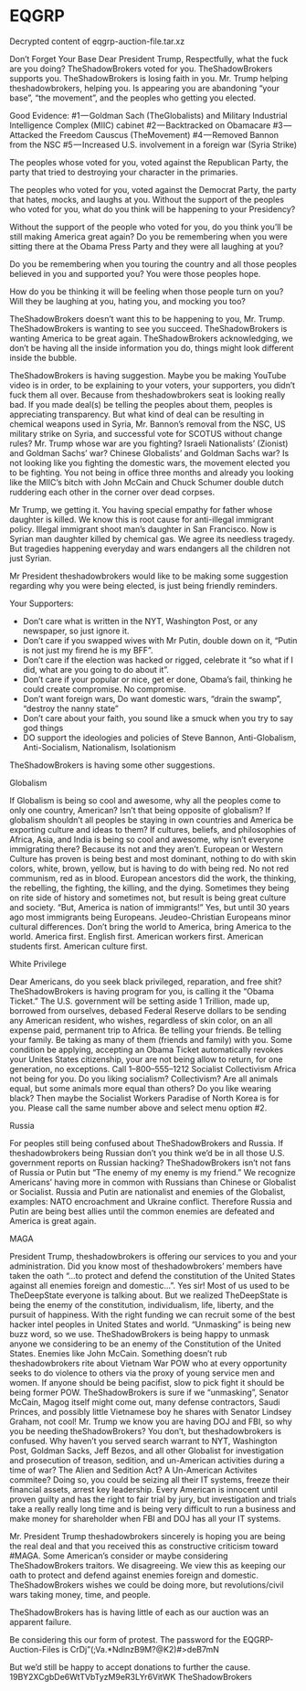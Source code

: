 # EQGRP
Decrypted content of eqgrp-auction-file.tar.xz

Don’t Forget Your Base
Dear President Trump,
Respectfully, what the fuck are you doing? TheShadowBrokers voted for you. TheShadowBrokers supports you. 
TheShadowBrokers is losing faith in you. Mr. Trump helping theshadowbrokers, helping you. 
Is appearing you are abandoning “your base”, “the movement”, and the peoples who getting you elected.

Good Evidence:
#1 — Goldman Sach (TheGlobalists) and Military Industrial Intelligence Complex (MIIC) cabinet
#2 — Backtracked on Obamacare
#3 — Attacked the Freedom Causcus (TheMovement)
#4 — Removed Bannon from the NSC
#5 — Increased U.S. involvement in a foreign war (Syria Strike)

The peoples whose voted for you, voted against the Republican Party, the party that tried to destroying your character in the primaries.

The peoples who voted for you, voted against the Democrat Party, the party that hates, mocks, and laughs at you. Without the support of the peoples who voted for you, what do you think will be happening to your Presidency? 

Without the support of the people who voted for you, do you think you’ll be still making America great again? Do you be remembering when you were sitting there at the Obama Press Party and they were all laughing at you? 

Do you be remembering when you touring the country and all those peoples believed in you and supported you? You were those peoples hope.

How do you be thinking it will be feeling when those people turn on you? Will they be laughing at you, hating you, and mocking you too?

TheShadowBrokers doesn’t want this to be happening to you, Mr. Trump. TheShadowBrokers is wanting to see you succeed. TheShadowBrokers is wanting America to be great again. TheShadowBrokers acknowledging, we don’t be having all the inside information you do, things might look different inside the bubble. 

TheShadowBrokers is having suggestion. Maybe you be making YouTube video is in order, to be explaining to your voters, your supporters, you didn’t fuck them all over. Because from theshadowbrokers seat is looking really bad. If you made deal(s) be telling the peoples about them, peoples is appreciating transparency. But what kind of deal can be resulting in chemical weapons used in Syria, Mr. Bannon’s removal from the NSC, US military strike on Syria, and successful vote for SCOTUS without change rules? Mr. Trump whose war are you fighting? Israeli Nationalists’ (Zionist) and Goldman Sachs’ war? Chinese Globalists’ and Goldman Sachs war? Is not looking like you fighting the domestic wars, the movement elected you to be fighting. You not being in office three months and already you looking like the MIIC’s bitch with John McCain and Chuck Schumer double dutch ruddering each other in the corner over dead corpses.

Mr Trump, we getting it. You having special empathy for father whose daughter is killed. We know this is root cause for anti-illegal immigrant policy. Illegal immigrant shoot man’s daughter in San Francisco. Now is Syrian man daughter killed by chemical gas. We agree its needless tragedy. But tragedies happening everyday and wars endangers all the children not just Syrian.

Mr President theshadowbrokers would like to be making some suggestion regarding why you were being elected, is just being friendly reminders.

Your Supporters:
- Don’t care what is written in the NYT, Washington Post, or any newspaper, so just ignore it.
- Don’t care if you swapped wives with Mr Putin, double down on it, “Putin is not just my firend he is my BFF”.
- Don’t care if the election was hacked or rigged, celebrate it “so what if I did, what are you going to do about it”.
- Don’t care if your popular or nice, get er done, Obama’s fail, thinking he could create compromise. No compromise.
- Don’t want foreign wars, Do want domestic wars, “drain the swamp”, “destroy the nanny state”
- Don’t care about your faith, you sound like a smuck when you try to say god things
- DO support the ideologies and policies of Steve Bannon, Anti-Globalism, Anti-Socialism, Nationalism, Isolationism

TheShadowBrokers is having some other suggestions.

Globalism

If Globalism is being so cool and awesome, why all the peoples come to only one country, American? Isn’t that being opposite of globalism? If globalism shouldn’t all peoples be staying in own countries and America be exporting culture and ideas to them? If cultures, beliefs, and philosophies of Africa, Asia, and India is being so cool and awesome, why isn’t everyone immigrating there? Because its not and they aren’t. European or Western Culture has proven is being best and most dominant, nothing to do with skin colors, white, brown, yellow, but is having to do with being red. No not red communism, red as in blood. European ancestors did the work, the thinking, the rebelling, the fighting, the killing, and the dying. Sometimes they being on rite side of history and sometimes not, but result is being great culture and society. “But, America is nation of immigrants!” Yes, but until 30 years ago most immigrants being Europeans. Jeudeo-Christian Europeans minor cultural differences. Don’t bring the world to America, bring America to the world. America first. English first. American workers first. American students first. American culture first.

White Privilege

Dear Americans, do you seek black privileged, reparation, and free shit? TheShadowBrokers is having program for you, is calling it the “Obama Ticket.” The U.S. government will be setting aside 1 Trillion, made up, borrowed from ourselves, debased Federal Reserve dollars to be sending any American resident, who wishes, regardless of skin color, on an all expense paid, permanent trip to Africa. Be telling your friends. Be telling your family. Be taking as many of them (friends and family) with you. Some condition be applying, accepting an Obama Ticket automatically revokes your Unites States citizenship, your are not being allow to return, for one generation, no exceptions. Call 1–800–555–1212
Socialist Collectivism
Africa not being for you. Do you liking socialism? Collectivism? Are all animals equal, but some animals more equal than others? Do you like wearing black? Then maybe the Socialist Workers Paradise of North Korea is for you. Please call the same number above and select menu option #2.

Russia

For peoples still being confused about TheShadowBrokers and Russia. If theshadowbrokers being Russian don’t you think we’d be in all those U.S. government reports on Russian hacking? TheShadowBrokers isn’t not fans of Russia or Putin but “The enemy of my enemy is my friend.” We recognize Americans’ having more in common with Russians than Chinese or Globalist or Socialist. Russia and Putin are nationalist and enemies of the Globalist, examples: NATO encroachment and Ukraine conflict. Therefore Russia and Putin are being best allies until the common enemies are defeated and America is great again.

MAGA

President Trump, theshadowbrokers is offering our services to you and your administration. Did you know most of theshadowbrokers’ members have taken the oath “…to protect and defend the constitution of the United States against all enemies foreign and domestic…”. Yes sir! Most of us used to be TheDeepState everyone is talking about. But we realized TheDeepState is being the enemy of the constitution, individualism, life, liberty, and the pursuit of happiness. With the right funding we can recruit some of the best hacker intel peoples in United States and world. “Unmasking” is being new buzz word, so we use. TheShadowBrokers is being happy to unmask anyone we considering to be an enemy of the Constitution of the United States. Enemies like John McCain. Something doesn’t rub theshadowbrokers rite about Vietnam War POW who at every opportunity seeks to do violence to others via the proxy of young service men and women. If anyone should be being pacifist, slow to pick fight it should be being former POW. TheShadowBrokers is sure if we “unmasking”, Senator McCain, Magog itself might come out, many defense contractors, Saudi Princes, and possibly little Vietnamese boy he shares with Senator Lindsey Graham, not cool! Mr. Trump we know you are having DOJ and FBI, so why you be needing theShadowBrokers? You don’t, but theshadowbrokers is confused. Why haven’t you served search warrant to NYT, Washington Post, Goldman Sacks, Jeff Bezos, and all other Globalist for investigation and prosecution of treason, sedition, and un-American activities during a time of war? The Alien and Sedition Act? A Un-American Activites commitee? Doing so, you could be seizing all their IT systems, freeze their financial assets, arrest key leadership. Every American is innocent until proven guilty and has the right to fair trial by jury, but investigation and trials take a really really long time and is being very difficult to run a business and make money for shareholder when FBI and DOJ has all your IT systems.

Mr. President Trump theshadowbrokers sincerely is hoping you are being the real deal and that you received this as constructive criticism toward #MAGA. Some American’s consider or maybe considering TheShadowBrokers traitors. We disagreeing. We view this as keeping our oath to protect and defend against enemies foreign and domestic. TheShadowBrokers wishes we could be doing more, but revolutions/civil wars taking money, time, and people.

TheShadowBrokers has is having little of each as our auction was an apparent failure.

Be considering this our form of protest. The password for the EQGRP-Auction-Files is CrDj”(;Va.*NdlnzB9M?@K2)#>deB7mN

But we’d still be happy to accept donations to further the cause. 19BY2XCgbDe6WtTVbTyzM9eR3LYr6VitWK
TheShadowBrokers
